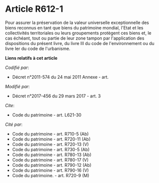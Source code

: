 # Article R612-1

Pour assurer la préservation de la valeur universelle exceptionnelle des biens reconnus en tant que biens du patrimoine
mondial, l'Etat et les collectivités territoriales ou leurs groupements protègent ces biens et, le cas échéant, tout ou
partie de leur zone tampon par l'application des dispositions du présent livre, du livre III du code de l'environnement ou du
livre Ier du code de l'urbanisme.

**Liens relatifs à cet article**

_Codifié par_:

  - Décret n°2011-574 du 24 mai 2011 Annexe - art.

_Modifié par_:

  - Décret n°2017-456 du 29 mars 2017 - art. 3

_Cite_:

  - Code du patrimoine - art. L621-30

_Cité par_:

  - Code du patrimoine - art. R710-5 (Ab)
  - Code du patrimoine - art. R720-11 (Ab)
  - Code du patrimoine - art. R720-13 (V)
  - Code du patrimoine - art. R730-5 (Ab)
  - Code du patrimoine - art. R780-13 (Ab)
  - Code du patrimoine - art. R780-17 (V)
  - Code du patrimoine - art. R790-12 (Ab)
  - Code du patrimoine - art. R790-16 (V)
  - Code du patrimoine. - art. R720-9 (M)
